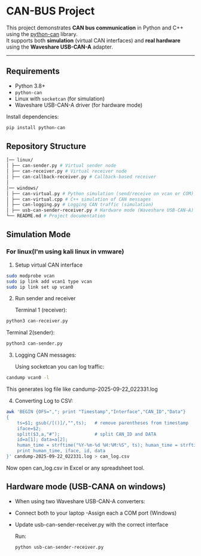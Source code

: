 # CAN-BUS Project

This project demonstrates **CAN bus communication** in Python and C++ using the [python-can](https://python-can.readthedocs.io/) library.  
It supports both **simulation** (virtual CAN interfaces) and **real hardware** using the **Waveshare USB-CAN-A** adapter.

---

## Requirements
- Python 3.8+
- `python-can`
- Linux with `socketcan` (for simulation)
- Waveshare USB-CAN-A driver (for hardware mode)

Install dependencies:
```bash
pip install python-can
```

## Repository Structure
```bash
│── linux/
│ ├── can-sender.py # Virtual sender node
│ ├── can-receiver.py # Virtual receiver node
│ ├── can-callback-receiver.py # Callback-based receiver
│
│── windows/
│ ├── can-virtual.py # Python simulation (send/receive on vcan or COM)
│ ├── can-virtual.cpp # C++ simulation of CAN messages
│ ├── can-logging.py # Logging CAN traffic (simulation)
│ ├── usb-can-sender-receiver.py # Hardware mode (Waveshare USB-CAN-A)
└── README.md # Project documentation
```

## Simulation Mode
### For linux(I'm using kali linux in vmware)

1. Setup virtual CAN interface

```bash
sudo modprobe vcan
sudo ip link add vcan1 type vcan
sudo ip link set up vcan0
```

2. Run sender and receiver
    
   Terminal 1 (receiver):
```bash
python3 can-receiver.py
```

   Terminal 2(sender):
```bash
python3 can-sender.py
```

3. Logging CAN messages:

   Using socketcan you can log traffic:
```bash
candump vcan0 -l
```
  This generates log file like candump-2025-09-22_022331.log

4. Converting Log to CSV:
```bash
awk 'BEGIN {OFS=","; print "Timestamp","Interface","CAN_ID","Data"} 
{
    ts=$1; gsub(/[()]/,"",ts);   # remove parentheses from timestamp
    iface=$2;
    split($3,a,"#");             # split CAN_ID and DATA
    id=a[1]; data=a[2];
    human_time = strftime("%Y-%m-%d %H:%M:%S", ts); human_time = strftime("%Y-%m-%d %H:%M:%S", int(ts));  # convert to human-readable
    print human_time, iface, id, data
}' candump-2025-09-22_022331.log > can_log.csv

```

Now open can_log.csv in Excel or any spreadsheet tool.

## Hardware mode (USB-CANA on windows)
- When using two Waveshare USB-CAN-A converters:
- Connect both to your laptop
-Assign each a COM port (Windows)
- Update usb-can-sender-receiver.py with the correct interface

  Run:
  ```bash
  python usb-can-sender-receiver.py
  ```
